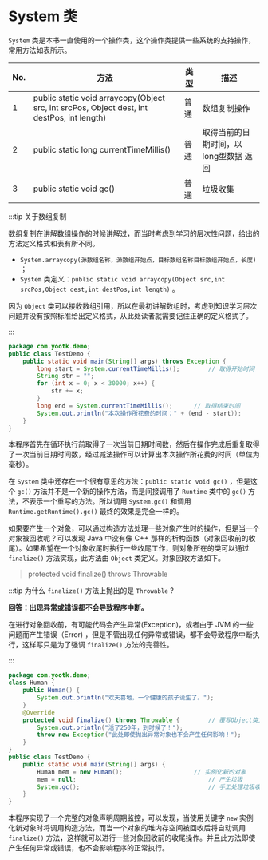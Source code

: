 # System 类

`System` 类是本书一直使用的一个操作类，这个操作类提供一些系统的支持操作，常用方法如表所示。

| No. | 方法                                                                                         | 类型 | 描述                    |
|-----|--------------------------------------------------------------------------------------------|----|-----------------------|
| 1   | public static void arraycopy(Object src, int srcPos, Object dest, int destPos, int length) | 普通 | 数组复制操作                |
| 2   | public static long currentTimeMillis()                                                     | 普通 | 取得当前的日期时间，以long型数据 返回 |
| 3   | public static void gc()                                                                    | 普通 | 垃圾收集                  |

:::tip 关于数组复制

数组复制在讲解数组操作的时候讲解过，而当时考虑到学习的层次性问题，给出的方法定义格式和表有所不同。

- `System.arraycopy(源数组名称，源数组开始点，目标数组名称目标数组开始点，长度)` ；
- `System` 类定义：`public static void arraycopy(Object src,int srcPos,Object dest,int destPos,int length)` 。

因为 `Object` 类可以接收数组引用，所以在最初讲解数组时，考虑到知识学习层次问题并没有按照标准给出定义格式，从此处读者就需要记住正确的定义格式了。

:::

```java
package com.yootk.demo;
public class TestDemo {
	public static void main(String[] args) throws Exception {
		long start = System.currentTimeMillis(); 		// 取得开始时间
		String str = "";
		for (int x = 0; x < 30000; x++) {
			str += x;
		}
		long end = System.currentTimeMillis();		// 取得结束时间
		System.out.println("本次操作所花费的时间：" + (end - start));
	}
}
```

本程序首先在循环执行前取得了一次当前日期时间数，然后在操作完成后重复取得了一次当前日期时间数，经过减法操作可以计算出本次操作所花费的时间（单位为毫秒）。

在 `System` 类中还存在一个很有意思的方法：`public static void gc()` ，但是这个 `gc()`
方法并不是一个新的操作方法，而是间接调用了 `Runtime` 类中的 `gc()` 方法，不表示一个重写的方法。所以调用 `System.gc()`
和调用 `Runtime.getRuntime().gc()` 最终的效果是完全一样的。

如果要产生一个对象，可以通过构造方法处理一些对象产生时的操作，但是当一个对象被回收呢？可以发现 Java 中没有像 C++
那样的析构函数（对象回收前的收尾）。如果希望在一个对象收尾时执行一些收尾工作，则对象所在的类可以通过 `finalize()`
方法实现，此方法由 `Object` 类定义。对象回收方法如下。

> protected void finalize() throws Throwable

:::tip 为什么 `finalize()` 方法上抛出的是 `Throwable` ?

**回答：出现异常或错误都不会导致程序中断。**

在进行对象回收前，有可能代码会产生异常(Exception)，或者由于 JVM 的一些问题而产生错误（Error)
，但是不管出现任何异常或错误，都不会导致程序中断执行，这样写只是为了强调 `finalize()` 方法的完善性。

:::

```java
package com.yootk.demo;
class Human {
	public Human() {
		System.out.println("欢天喜地，一个健康的孩子诞生了。");
	}
	@Override
	protected void finalize() throws Throwable {		// 覆写Object类方法
		System.out.println("活了250年，到时候了！");
		throw new Exception("此处即使抛出异常对象也不会产生任何影响！");
	}
}
public class TestDemo {
	public static void main(String[] args) {
		Human mem = new Human(); 					// 实例化新的对象
		mem = null; 									// 产生垃圾
		System.gc(); 									// 手工处理垃圾收集
	}
}
```

本程序实现了一个完整的对象声明周期监控，可以发现，当使用关键字 `new`
实例化新对象时将调用构造方法，而当一个对象的堆内存空间被回收后将自动调用 `finalize()`
方法，这样就可以进行一些对象回收前的收尾操作。并且此方法即使产生任何异常或错误，也不会影响程序的正常执行。
